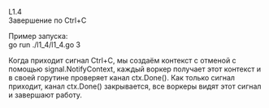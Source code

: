 L1.4  
Завершение по Ctrl+C  

Пример запуска:  
go run ./l1_4/l1_4.go 3  

Когда приходит сигнал Ctrl+C, мы создаём контекст с отменой с помощью signal.NotifyContext, каждый воркер получает этот контекст и в своей горутине проверяет канал ctx.Done(). Как только сигнал приходит, канал ctx.Done() закрывается, все воркеры видят этот сигнал и завершают работу.